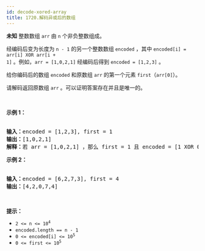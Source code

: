 ```yaml
---
id: decode-xored-array
title: 1720.解码异或后的数组
---
```

**未知** 整数数组 <code>arr</code> 由 <code>n</code> 个非负整数组成。

经编码后变为长度为 <code>n - 1</code> 的另一个整数数组 <code>encoded</code> ，其中 <code>encoded[i] = arr[i] XOR arr[i + 1]</code> 。例如，<code>arr = [1,0,2,1]</code> 经编码后得到 <code>encoded = [1,2,3]</code> 。

给你编码后的数组 <code>encoded</code> 和原数组 <code>arr</code> 的第一个元素 <code>first</code>（<code>arr[0]</code>）。

请解码返回原数组 <code>arr</code> 。可以证明答案存在并且是唯一的。

 

**示例 1：**


<pre><br/><strong>输入：</strong>encoded = [1,2,3], first = 1<br/><strong>输出：</strong>[1,0,2,1]<br/><strong>解释：</strong>若 arr = [1,0,2,1] ，那么 first = 1 且 encoded = [1 XOR 0, 0 XOR 2, 2 XOR 1] = [1,2,3]<br/></pre>

**示例 2：**


<pre><br/><strong>输入：</strong>encoded = [6,2,7,3], first = 4<br/><strong>输出：</strong>[4,2,0,7,4]<br/></pre>

 

**提示：**


- <code>2 &lt;= n &lt;= 10<sup>4</sup></code>
- <code>encoded.length == n - 1</code>
- <code>0 &lt;= encoded[i] &lt;= 10<sup>5</sup></code>
- <code>0 &lt;= first &lt;= 10<sup>5</sup></code>
